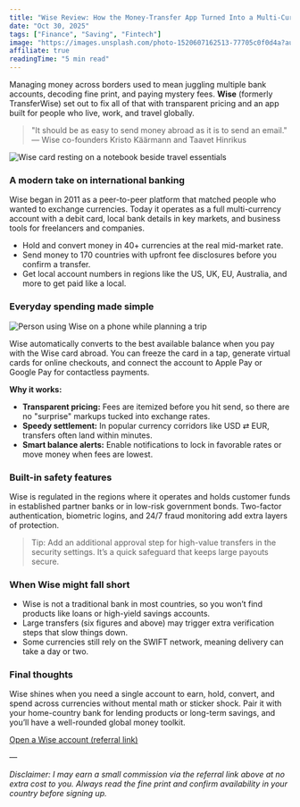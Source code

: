 ```yaml
---
title: "Wise Review: How the Money-Transfer App Turned Into a Multi-Currency Account"
date: "Oct 30, 2025"
tags: ["Finance", "Saving", "Fintech"]
image: "https://images.unsplash.com/photo-1520607162513-77705c0f0d4a?auto=format&fit=crop&w=1600&q=80"
affiliate: true
readingTime: "5 min read"
---
```


Managing money across borders used to mean juggling multiple bank accounts, decoding fine print, and paying mystery fees. **Wise** (formerly TransferWise) set out to fix all of that with transparent pricing and an app built for people who live, work, and travel globally.

> "It should be as easy to send money abroad as it is to send an email." — Wise co-founders Kristo Käärmann and Taavet Hinrikus

![Wise card resting on a notebook beside travel essentials](https://images.unsplash.com/photo-1617813489901-10a95253f4da?auto=format&fit=crop&w=1600&q=80)

### A modern take on international banking

Wise began in 2011 as a peer-to-peer platform that matched people who wanted to exchange currencies. Today it operates as a full multi-currency account with a debit card, local bank details in key markets, and business tools for freelancers and companies.

* Hold and convert money in 40+ currencies at the real mid-market rate.
* Send money to 170 countries with upfront fee disclosures before you confirm a transfer.
* Get local account numbers in regions like the US, UK, EU, Australia, and more to get paid like a local.

### Everyday spending made simple

![Person using Wise on a phone while planning a trip](https://images.unsplash.com/photo-1521790797524-b2497295b8a0?auto=format&fit=crop&w=1600&q=80)

Wise automatically converts to the best available balance when you pay with the Wise card abroad. You can freeze the card in a tap, generate virtual cards for online checkouts, and connect the account to Apple Pay or Google Pay for contactless payments.

**Why it works:**

- **Transparent pricing:** Fees are itemized before you hit send, so there are no "surprise" markups tucked into exchange rates.
- **Speedy settlement:** In popular currency corridors like USD ⇄ EUR, transfers often land within minutes.
- **Smart balance alerts:** Enable notifications to lock in favorable rates or move money when fees are lowest.

### Built-in safety features

Wise is regulated in the regions where it operates and holds customer funds in established partner banks or in low-risk government bonds. Two-factor authentication, biometric logins, and 24/7 fraud monitoring add extra layers of protection.

> Tip: Add an additional approval step for high-value transfers in the security settings. It’s a quick safeguard that keeps large payouts secure.

### When Wise might fall short

- Wise is not a traditional bank in most countries, so you won’t find products like loans or high-yield savings accounts.
- Large transfers (six figures and above) may trigger extra verification steps that slow things down.
- Some currencies still rely on the SWIFT network, meaning delivery can take a day or two.

### Final thoughts

Wise shines when you need a single account to earn, hold, convert, and spend across currencies without mental math or sticker shock. Pair it with your home-country bank for lending products or long-term savings, and you’ll have a well-rounded global money toolkit.

[Open a Wise account (referral link)](https://wise.com/invite/dic/chetanb1)

—

*Disclaimer: I may earn a small commission via the referral link above at no extra cost to you. Always read the fine print and confirm availability in your country before signing up.*
